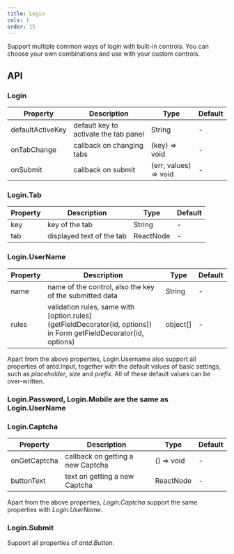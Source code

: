 ```yaml
---
title: Login
cols: 1
order: 15
---
```


Support multiple common ways of login with built-in controls. You can choose your own combinations and use with your custom controls.

## API

### Login

Property | Description | Type | Default
----|------|-----|------
defaultActiveKey | default key to activate the tab panel | String | -
onTabChange | callback on changing tabs | (key) => void | -
onSubmit | callback on submit | (err, values) => void | -

### Login.Tab

Property | Description | Type | Default
----|------|-----|------
key | key of the tab | String | -
tab | displayed text of the tab | ReactNode | -

### Login.UserName

Property | Description | Type | Default
----|------|-----|------
name | name of the control, also the key of the submitted data | String | -
rules | validation rules, same with [option.rules](getFieldDecorator(id, options)) in Form getFieldDecorator(id, options) | object[] | -

Apart from the above properties, Login.Username also support all properties of antd.Input, together with the default values of basic settings, such as _placeholder_, _size_ and _prefix_. All of these default values can be over-written.

### Login.Password, Login.Mobile are the same as Login.UserName

### Login.Captcha

Property | Description | Type | Default
----|------|-----|------
onGetCaptcha | callback on getting a new Captcha | () => void | -
buttonText | text on getting a new Captcha  | ReactNode | -

Apart from the above properties, _Login.Captcha_ support the same properties with _Login.UserName_.

### Login.Submit

Support all properties of _antd.Button_.